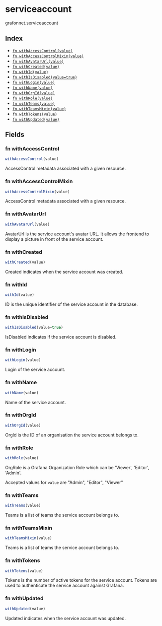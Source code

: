 # serviceaccount

grafonnet.serviceaccount

## Index

* [`fn withAccessControl(value)`](#fn-withaccesscontrol)
* [`fn withAccessControlMixin(value)`](#fn-withaccesscontrolmixin)
* [`fn withAvatarUrl(value)`](#fn-withavatarurl)
* [`fn withCreated(value)`](#fn-withcreated)
* [`fn withId(value)`](#fn-withid)
* [`fn withIsDisabled(value=true)`](#fn-withisdisabled)
* [`fn withLogin(value)`](#fn-withlogin)
* [`fn withName(value)`](#fn-withname)
* [`fn withOrgId(value)`](#fn-withorgid)
* [`fn withRole(value)`](#fn-withrole)
* [`fn withTeams(value)`](#fn-withteams)
* [`fn withTeamsMixin(value)`](#fn-withteamsmixin)
* [`fn withTokens(value)`](#fn-withtokens)
* [`fn withUpdated(value)`](#fn-withupdated)

## Fields

### fn withAccessControl

```ts
withAccessControl(value)
```

AccessControl metadata associated with a given resource.

### fn withAccessControlMixin

```ts
withAccessControlMixin(value)
```

AccessControl metadata associated with a given resource.

### fn withAvatarUrl

```ts
withAvatarUrl(value)
```

AvatarUrl is the service account's avatar URL. It allows the frontend to display a picture in front
of the service account.

### fn withCreated

```ts
withCreated(value)
```

Created indicates when the service account was created.

### fn withId

```ts
withId(value)
```

ID is the unique identifier of the service account in the database.

### fn withIsDisabled

```ts
withIsDisabled(value=true)
```

IsDisabled indicates if the service account is disabled.

### fn withLogin

```ts
withLogin(value)
```

Login of the service account.

### fn withName

```ts
withName(value)
```

Name of the service account.

### fn withOrgId

```ts
withOrgId(value)
```

OrgId is the ID of an organisation the service account belongs to.

### fn withRole

```ts
withRole(value)
```

OrgRole is a Grafana Organization Role which can be 'Viewer', 'Editor', 'Admin'.

Accepted values for `value` are "Admin", "Editor", "Viewer"

### fn withTeams

```ts
withTeams(value)
```

Teams is a list of teams the service account belongs to.

### fn withTeamsMixin

```ts
withTeamsMixin(value)
```

Teams is a list of teams the service account belongs to.

### fn withTokens

```ts
withTokens(value)
```

Tokens is the number of active tokens for the service account.
Tokens are used to authenticate the service account against Grafana.

### fn withUpdated

```ts
withUpdated(value)
```

Updated indicates when the service account was updated.
